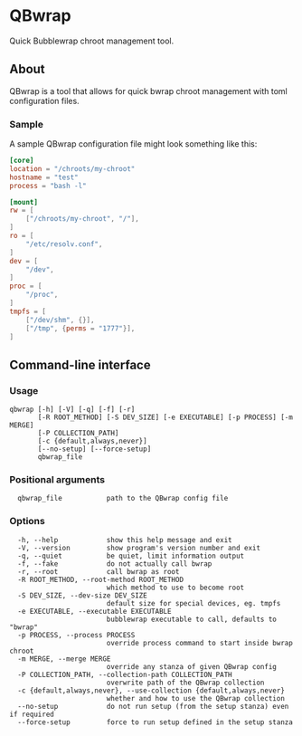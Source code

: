 # QBwrap

Quick Bubblewrap chroot management tool.

## About

QBwrap is a tool that allows for quick bwrap chroot management with toml
configuration files.

### Sample

A sample QBwrap configuration file might look something like this:

```toml
[core]
location = "/chroots/my-chroot"
hostname = "test"
process = "bash -l"

[mount]
rw = [
    ["/chroots/my-chroot", "/"],
]
ro = [
    "/etc/resolv.conf",
]
dev = [
    "/dev",
]
proc = [
    "/proc",
]
tmpfs = [
    ["/dev/shm", {}],
    ["/tmp", {perms = "1777"}],
]
```

## Command-line interface

### Usage

```text
qbwrap [-h] [-V] [-q] [-f] [-r]
       [-R ROOT_METHOD] [-S DEV_SIZE] [-e EXECUTABLE] [-p PROCESS] [-m MERGE]
       [-P COLLECTION_PATH]
       [-c {default,always,never}]
       [--no-setup] [--force-setup]
       qbwrap_file
```

### Positional arguments

```text
  qbwrap_file           path to the QBwrap config file
```

### Options

```text
  -h, --help            show this help message and exit
  -V, --version         show program's version number and exit
  -q, --quiet           be quiet, limit information output
  -f, --fake            do not actually call bwrap
  -r, --root            call bwrap as root
  -R ROOT_METHOD, --root-method ROOT_METHOD
                        which method to use to become root
  -S DEV_SIZE, --dev-size DEV_SIZE
                        default size for special devices, eg. tmpfs
  -e EXECUTABLE, --executable EXECUTABLE
                        bubblewrap executable to call, defaults to "bwrap"
  -p PROCESS, --process PROCESS
                        override process command to start inside bwrap chroot
  -m MERGE, --merge MERGE
                        override any stanza of given QBwrap config
  -P COLLECTION_PATH, --collection-path COLLECTION_PATH
                        overwrite path of the QBwrap collection
  -c {default,always,never}, --use-collection {default,always,never}
                        whether and how to use the QBwrap collection
  --no-setup            do not run setup (from the setup stanza) even if required
  --force-setup         force to run setup defined in the setup stanza
```
